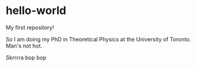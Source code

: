 # hello-world
My first repository!

So I am doing my PhD in Theoretical Physics at the University of Toronto. Man's not hot. 

Skrrrra bop bop
